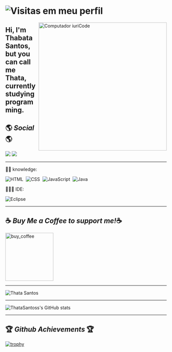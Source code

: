 # ![Visitas em meu perfil](https://komarev.com/ghpvc/?username=elianeoliota&color=ff00ff&label=Welcome+to+my+profile+you+are+visitor+nº:)
<img src="https://raw.githubusercontent.com/MicaelliMedeiros/micaellimedeiros/master/image/computer-illustration.png" min-width="400px" max-width="400px" width="400px" align="right" alt="Computador iuriCode">

<h2 align="left"> 
  Hi, I'm Thabata Santos, but you can call me Thata, currently studying programming.
</p>


## 🌎 **_Social_** 🌎

<a href="https://www.linkedin.com/in/thabatasantos/" target="_blank"><img src="https://img.shields.io/badge/-LinkedIn-%230077B5?style=for-the-badge&logo=linkedin&logoColor=white"></a>
<a href="https://www.instagram.com/thata_santos/" target="_blank"><img src="https://img.shields.io/badge/-Instagram-%23E4405F?style=for-the-badge&logo=instagram&logoColor=white"></a>

---

<p align="left">
  ✍🏾 knowledge:
  
![HTML](https://img.shields.io/badge/-HTML-black?style=flat&logo=HTML5)&nbsp;
![CSS](https://img.shields.io/badge/-CSS-black?style=flat&logo=CSS3&logoColor=1572B6)&nbsp;
![JavaScript](https://img.shields.io/badge/-JavaScript-black?style=flat&logo=javascript)&nbsp;
![Java](https://img.shields.io/badge/-Java-black?style=flat&logo=Java)&nbsp;
</p>

<p align="left">
  👩🏾‍💻 IDE: 
  
![Eclipse](https://img.shields.io/badge/-Eclipse-black?style=flat&logo=eclipse-ide&logoColor=orange)
</p>

---

##  ☕ **_Buy Me a Coffee to support me!_**☕ 

<a href="https://www.buymeacoffee.com/thatasantos" target="_blank"><img src="https://cdn.buymeacoffee.com/buttons/v2/default-red.png" alt="buy_coffee" width="150"></a>

---

![Thata Santos](https://github-readme-stats.vercel.app/api/top-langs/?username=thatasantos&layout=compact&theme=tokyonight)

---

![ThataSantoss's GitHub stats](https://github-readme-stats.vercel.app/api?username=ThataSantos&show_icons=true&theme=dark)

---

## 🏆 **_Github Achievements_** 🏆

[![trophy](https://github-profile-trophy.vercel.app/?username=thatasantos&theme=gruvbox&no-frame=true&row=1&&margin-w=20&no-bg=true)](https://github.com/thatasantos)
